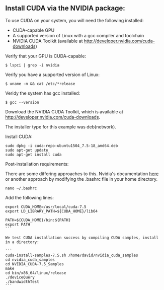 ## Install CUDA via the NVIDIA package:

To use CUDA on your system, you will need the following installed:
* CUDA-capable GPU
* A supported version of Linux with a gcc compiler and toolchain
* NVIDIA CUDA Toolkit (available at http://developer.nvidia.com/cuda-downloads)

Verify that your GPU is CUDA-capable:

```
$ lspci | grep -i nvidia
```

Verify you have a supported version of Linux:

```
$ uname -m && cat /etc/*release
```

Veridy the system has gcc installed:

```
$ gcc --version
```

Download the NVIDIA CUDA Toolkit, which is available at http://developer.nvidia.com/cuda-downloads.

The installer type for this example was deb(network).

Install CUDA:

```
sudo dpkg -i cuda-repo-ubuntu1504_7.5-18_amd64.deb
sudo apt-get update
sudo apt-get install cuda
```

Post-installation requirements:

There are some differing approaches to this. Nvidia's documentation [here](http://docs.nvidia.com/cuda/cuda-installation-guide-linux/index.html#post-installation-actions) or another approach by modifying the .bashrc file in your home directory. 

```
nano ~/.bashrc
```

Add the following lines:

````
export CUDA_HOME=/usr/local/cuda-7.5 
export LD_LIBRARY_PATH=${CUDA_HOME}/lib64 
 
PATH=${CUDA_HOME}/bin:${PATH} 
export PATH
```

We test CUDA installation success by compiling CUDA samples, install in a directory:

```
cuda-install-samples-7.5.sh /home/david/nvidia_cuda_samples
cd nvidia_cuda_samples
cd NVIDIA_CUDA-7.5_Samples
make
cd bin/x86_64/linux/release
./deviceQuery
./bandwidthTest
```

